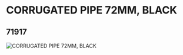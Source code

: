 # CORRUGATED PIPE 72MM, BLACK
## 71917
![CORRUGATED PIPE 72MM, BLACK](https://lc-www-live-s.legocdn.com/media/bricks/5/2/4275296.jpg)